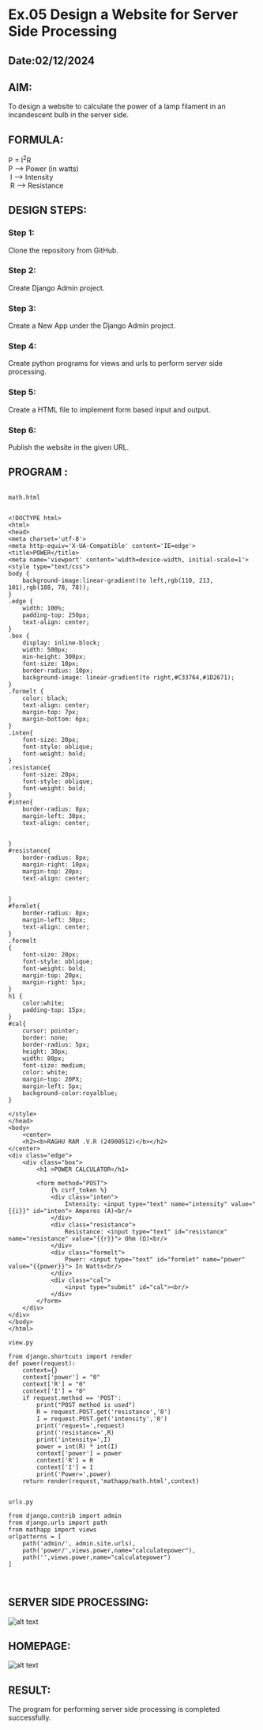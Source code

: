 # Ex.05 Design a Website for Server Side Processing
## Date:02/12/2024

## AIM:
 To design a website to calculate the power of a lamp filament in an incandescent bulb in the server side. 


## FORMULA:
P = I<sup>2</sup>R
<br> P --> Power (in watts)
<br> I --> Intensity
<br> R --> Resistance

## DESIGN STEPS:

### Step 1:
Clone the repository from GitHub.

### Step 2:
Create Django Admin project.

### Step 3:
Create a New App under the Django Admin project.

### Step 4:
Create python programs for views and urls to perform server side processing.

### Step 5:
Create a HTML file to implement form based input and output.

### Step 6:
Publish the website in the given URL.

## PROGRAM :
```

math.html


<!DOCTYPE html>
<html>
<head>
<meta charset='utf-8'>
<meta http-equiv='X-UA-Compatible' content='IE=edge'>
<title>POWER</title>
<meta name='viewport' content='width=device-width, initial-scale=1'>
<style type="text/css">
body {
    background-image:linear-gradient(to left,rgb(110, 213, 101),rgb(188, 78, 78));
}
.edge {
    width: 100%;
    padding-top: 250px;
    text-align: center;
}
.box {
    display: inline-block;
    width: 500px;
    min-height: 300px;
    font-size: 10px;
    border-radius: 10px;
    background-image: linear-gradient(to right,#C33764,#1D2671);
}
.formelt {
    color: black;
    text-align: center;
    margin-top: 7px;
    margin-bottom: 6px;
}
.inten{
    font-size: 20px;
    font-style: oblique;
    font-weight: bold;
}
.resistance{
    font-size: 20px;
    font-style: oblique;
    font-weight: bold;
}
#inten{
    border-radius: 8px;
    margin-left: 30px;
    text-align: center;


}
#resistance{
    border-radius: 8px;
    margin-right: 10px;
    margin-top: 20px;
    text-align: center;


}
#formlet{
    border-radius: 8px;
    margin-left: 30px;
    text-align: center;
}
.formelt
{
    font-size: 20px;
    font-style: oblique;
    font-weight: bold;
    margin-top: 20px;
    margin-right: 5px;
}
h1 {
    color:white;
    padding-top: 15px;
}
#cal{
    cursor: pointer;
    border: none;
    border-radius: 5px;
    height: 30px;
    width: 80px;
    font-size: medium;
    color: white;
    margin-top: 20PX;
    margin-left: 5px;
    background-color:royalblue;
}

</style>
</head>
<body>
    <center>
    <h2><b>RAGHU RAM .V.R (24900512)</b></h2>
</center>
<div class="edge">
    <div class="box">
        <h1 >POWER CALCULATOR</h1>
        
        <form method="POST">
            {% csrf_token %}
            <div class="inten">
                Intensity: <input type="text" name="intensity" value="{{i}}" id="inten"> Amperes (A)<br/>
            </div>
            <div class="resistance">
                Resistance: <input type="text" id="resistance" name="resistance" value="{{r}}"> Ohm (Ω)<br/>
            </div>
            <div class="formelt">
                Power: <input type="text" id="formlet" name="power" value="{{power}}"> In Watts<br/>
            </div>
            <div class="cal">
                <input type="submit" id="cal"><br/>
            </div>
        </form>
    </div>
</div>
</body>
</html>

view.py

from django.shortcuts import render 
def power(request): 
    context={} 
    context['power'] = "0" 
    context['R'] = "0" 
    context['I'] = "0" 
    if request.method == 'POST': 
        print("POST method is used")
        R = request.POST.get('resistance','0')
        I = request.POST.get('intensity','0')
        print('request=',request) 
        print('resistance=',R) 
        print('intensity=',I) 
        power = int(R) * int(I) 
        context['power'] = power
        context['R'] = R
        context['I'] = I
        print('Power=',power) 
    return render(request,'mathapp/math.html',context)


urls.py

from django.contrib import admin 
from django.urls import path 
from mathapp import views 
urlpatterns = [ 
    path('admin/', admin.site.urls), 
    path('power/',views.power,name="calculatepower"),
    path('',views.power,name="calculatepower")
]



```

## SERVER SIDE PROCESSING:
![alt text](<Screenshot (26).png>)

## HOMEPAGE:
![alt text](<Screenshot (25).png>)

## RESULT:
The program for performing server side processing is completed successfully.
